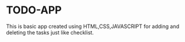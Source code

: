 # TODO-APP
 This is basic app created using HTML,CSS,JAVASCRIPT for adding and deleting the tasks just like checklist.
